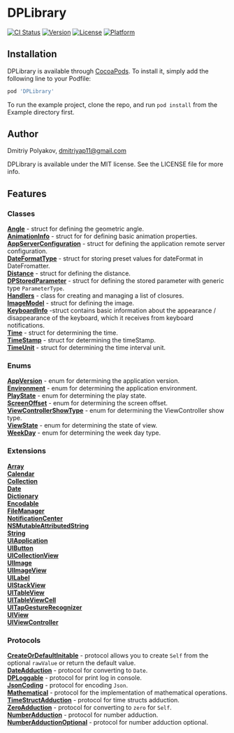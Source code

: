 # DPLibrary

[![CI Status](https://img.shields.io/travis/dmitriyap11/DPLibrary.svg?style=flat)](https://travis-ci.org/dmitriyap11/DPLibrary)
[![Version](https://img.shields.io/cocoapods/v/DPLibrary.svg?style=flat)](https://cocoapods.org/pods/DPLibrary)
[![License](https://img.shields.io/cocoapods/l/DPLibrary.svg?style=flat)](https://cocoapods.org/pods/DPLibrary)
[![Platform](https://img.shields.io/cocoapods/p/DPLibrary.svg?style=flat)](https://cocoapods.org/pods/DPLibrary)

## Installation

DPLibrary is available through [CocoaPods](https://cocoapods.org). To install
it, simply add the following line to your Podfile:

```ruby
pod 'DPLibrary'
```

To run the example project, clone the repo, and run `pod install` from the Example directory first.

## Author

Dmitriy Polyakov, dmitriyap11@gmail.com

DPLibrary is available under the MIT license. See the LICENSE file for more info.

## Features

### Classes

[**Angle**](https://github.com/DPLibs/DPLibrary/blob/develop/DPLibrary/Classes/Angle.swift) - struct for defining the geometric angle.<br/>
[**AnimationInfo**](https://github.com/DPLibs/DPLibrary/blob/develop/DPLibrary/Classes/AnimationInfo.swift) - struct for for defining basic animation properties.<br/>
[**AppServerConfiguration**](https://github.com/DPLibs/DPLibrary/blob/develop/DPLibrary/Classes/AppServerConfiguration.swift) - struct for defining the application remote server configuration.<br/>
[**DateFormatType**](https://github.com/DPLibs/DPLibrary/blob/develop/DPLibrary/Classes/DateFormatType.swift) - struct for storing preset values for dateFormat in DateFromatter.<br/>
[**Distance**](https://github.com/DPLibs/DPLibrary/blob/develop/DPLibrary/Classes/Distance.swift) - struct for defining the distance.<br/>
[**DPStoredParameter**](https://github.com/DPLibs/DPLibrary/blob/develop/DPLibrary/Classes/DPStoredParameter.swift) - struct for defining the stored parameter with generic type `ParameterType`. <br/>
[**Handlers**](https://github.com/DPLibs/DPLibrary/blob/develop/DPLibrary/Classes/Handlers.swift) - class for creating and managing a list of closures.<br/>
[**ImageModel**](https://github.com/DPLibs/DPLibrary/blob/develop/DPLibrary/Classes/ImageModel.swift) - struct for defining the image.<br/>
[**KeyboardInfo**](https://github.com/DPLibs/DPLibrary/blob/develop/DPLibrary/Classes/KeyboardInfo.swift) -struct contains basic information about the appearance / disappearance of the keyboard, which it receives from keyboard notifications.<br/>
[**Time**](https://github.com/DPLibs/DPLibrary/blob/develop/DPLibrary/Classes/Time.swift) - struct for determining the time.<br/>
[**TimeStamp**](https://github.com/DPLibs/DPLibrary/blob/develop/DPLibrary/Classes/TimeStamp.swift) - struct for determining the timeStamp.<br/>
[**TimeUnit**](https://github.com/DPLibs/DPLibrary/blob/develop/DPLibrary/Classes/TimeUnit.swift) - struct for determining the time interval unit.<br/>

### Enums

[**AppVersion**](https://github.com/DPLibs/DPLibrary/blob/develop/DPLibrary/Enums/AppVersion.swift) - enum for determining the application version.<br/>
[**Environment**](https://github.com/DPLibs/DPLibrary/blob/develop/DPLibrary/Enums/Environment.swift) - enum for determining the application environment.<br/>
[**PlayState**](https://github.com/DPLibs/DPLibrary/blob/develop/DPLibrary/Enums/PlayState.swift) - enum for determining the play state.<br/>
[**ScreenOffset**](https://github.com/DPLibs/DPLibrary/blob/develop/DPLibrary/Enums/ScreenOffset.swift) - enum for determining the screen offset.<br/>
[**ViewControllerShowType**](https://github.com/DPLibs/DPLibrary/blob/develop/DPLibrary/Enums/ViewControllerShowType.swift) - enum for determining the ViewController show type.<br/>
[**ViewState**](https://github.com/DPLibs/DPLibrary/blob/develop/DPLibrary/Enums/ViewState.swift) - enum for determining the state of view.<br/>
[**WeekDay**](https://github.com/DPLibs/DPLibrary/blob/develop/DPLibrary/Enums/WeekDay.swift) - enum for determining the week day type.<br/>

### Extensions

[**Array**](https://github.com/DPLibs/DPLibrary/blob/develop/DPLibrary/Extensions/Array+Extensions.swift)<br/>
[**Calendar**](https://github.com/DPLibs/DPLibrary/blob/develop/DPLibrary/Extensions/Calendar+Extensions.swift)<br/>
[**Collection**](https://github.com/DPLibs/DPLibrary/blob/develop/DPLibrary/Extensions/Collection+Extensions.swift)<br/>
[**Date**](https://github.com/DPLibs/DPLibrary/blob/develop/DPLibrary/Extensions/Date+Extensions.swift)<br/>
[**Dictionary**](https://github.com/DPLibs/DPLibrary/blob/develop/DPLibrary/Extensions/Dictionary+Extensions.swift)<br/>
[**Encodable**](https://github.com/DPLibs/DPLibrary/blob/develop/DPLibrary/Extensions/Encodable+Extensions.swift)<br/>
[**FileManager**](https://github.com/DPLibs/DPLibrary/blob/develop/DPLibrary/Extensions/FileManager+Extensions.swift)<br/>
[**NotificationCenter**](https://github.com/DPLibs/DPLibrary/blob/develop/DPLibrary/Extensions/NotificationCenter+Extensions.swift)<br/>
[**NSMutableAttributedString**](https://github.com/DPLibs/DPLibrary/blob/develop/DPLibrary/Extensions/NSMutableAttributedString+Extensions.swift)<br/>
[**String**](https://github.com/DPLibs/DPLibrary/blob/develop/DPLibrary/Extensions/String+Extensions.swift)<br/>
[**UIApplication**](https://github.com/DPLibs/DPLibrary/blob/develop/DPLibrary/Extensions/UIApplication+Extensions.swift)<br/>
[**UIButton**](https://github.com/DPLibs/DPLibrary/blob/develop/DPLibrary/Extensions/UIButton+Extensions.swift)<br/>
[**UICollectionView**](https://github.com/DPLibs/DPLibrary/blob/develop/DPLibrary/Extensions/UICollectionView+Extensions.swift)<br/>
[**UIImage**](https://github.com/DPLibs/DPLibrary/blob/develop/DPLibrary/Extensions/UIImage+Extensions.swift)<br/>
[**UIImageView**](https://github.com/DPLibs/DPLibrary/blob/develop/DPLibrary/Extensions/UIImageView+Extensions.swift)<br/>
[**UILabel**](https://github.com/DPLibs/DPLibrary/blob/develop/DPLibrary/Extensions/UILabel+Extensions.swift)<br/>
[**UIStackView**](https://github.com/DPLibs/DPLibrary/blob/develop/DPLibrary/Extensions/UIStackView+Extensions.swift)<br/>
[**UITableView**](https://github.com/DPLibs/DPLibrary/blob/develop/DPLibrary/Extensions/UITableView+Extensions.swift)<br/>
[**UITableViewCell**](https://github.com/DPLibs/DPLibrary/blob/develop/DPLibrary/Extensions/UITableViewCell+Extensions.swift)<br/>
[**UITapGestureRecognizer**](https://github.com/DPLibs/DPLibrary/blob/develop/DPLibrary/Extensions/UITapGestureRecognizer+Extensions.swift)<br/>
[**UIView**](https://github.com/DPLibs/DPLibrary/blob/develop/DPLibrary/Extensions/UIView+Extensions.swift)<br/>
[**UIViewController**](https://github.com/DPLibs/DPLibrary/blob/develop/DPLibrary/Extensions/UIViewController+Extensions.swift)<br/>

### Protocols

[**CreateOrDefaultInitable**](https://github.com/DPLibs/DPLibrary/blob/develop/DPLibrary/Protocols/CreateOrDefaultInitable.swift) - protocol allows you to create `Self` from the optional `rawValue` or return the default value.<br/>
[**DateAdduction**](https://github.com/DPLibs/DPLibrary/blob/develop/DPLibrary/Protocols/DateAdduction.swift) - protocol for converting to `Date`.<br/>
[**DPLoggable**](https://github.com/DPLibs/DPLibrary/blob/develop/DPLibrary/Protocols/DPLoggable.swift) - protocol for print log in console.<br/>
[**JsonCoding**](https://github.com/DPLibs/DPLibrary/blob/develop/DPLibrary/Protocols/JsonCoding.swift) - protocol for encoding `Json`.<br/>
[**Mathematical**](https://github.com/DPLibs/DPLibrary/blob/develop/DPLibrary/Protocols/NumberAdduction/Mathematical.swift) - protocol for the implementation of mathematical operations.<br/>
[**TimeStructAdduction**](https://github.com/DPLibs/DPLibrary/blob/develop/DPLibrary/Protocols/NumberAdduction/TimeStructAdduction.swift) - protocol for time structs adduction.<br/>
[**ZeroAdduction**](https://github.com/DPLibs/DPLibrary/blob/develop/DPLibrary/Protocols/NumberAdduction/ZeroAdduction.swift) - protocol for converting to `zero` for `Self`.<br/>
[**NumberAdduction**](https://github.com/DPLibs/DPLibrary/blob/develop/DPLibrary/Protocols/NumberAdduction/NumberAdduction.swift) - protocol for number adduction.<br/>
[**NumberAdductionOptional**](https://github.com/DPLibs/DPLibrary/blob/develop/DPLibrary/Protocols/NumberAdduction/NumberAdductionOptional.swift) - protocol for number adduction optional.<br/>
